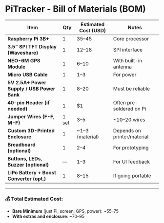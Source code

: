 #  PiTracker - Bill of Materials (BOM)

| Item                                      | Qty | Estimated Cost (USD) | Notes |
|-------------------------------------------|-----|-----------------------|-------|
| **Raspberry Pi 3B+**                      | 1   | $35–$45               | Core processor |
| **3.5" SPI TFT Display (Waveshare)**      | 1   | $12–$18               | SPI interface |  --  [https://robu.in/product/3-5-touch-screen-lcd-raspberry-pi/](url)
| **NEO-6M GPS Module**                     | 1   | $6–$10                | With built-in antenna |
| **Micro USB Cable**                       | 1   | $1–$3                 | For power |
| **5V 2.5A+ Power Supply / USB Power Bank**| 1   | $8–$20                | Must be reliable |
| **40-pin Header (if needed)**             | 1   | $1                   | Often pre-soldered on Pi |
| **Jumper Wires (F-F, M-F)**               | 1 set | $3–$5               | ~10–20 wires |
| **Custom 3D-Printed Enclosure**           | 1   | ~$1–$3 (material)     | Depends on printer/material |
| **Breadboard (optional)**                | 1   | $2–$4                 | For prototyping |
| **Buttons, LEDs, Buzzer (optional)**     | —   | $1–$3                 | For UI feedback |
| **LiPo Battery + Boost Converter (opt.)**| 1   | $8–$15                | If going portable |

---

### 💰 **Total Estimated Cost**:  
- **Bare Minimum** (just Pi, screen, GPS, power): ~$55–$75  
- **With extras and enclosure**: ~$70–$95


